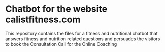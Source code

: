 # Chatbot for the website calistfitness.com
This repository contains the files for a fitness and nutritional chatbot that answers fitness and nutrition related questions 
and persuades the visitors to book the Consultation Call for the Online Coaching
